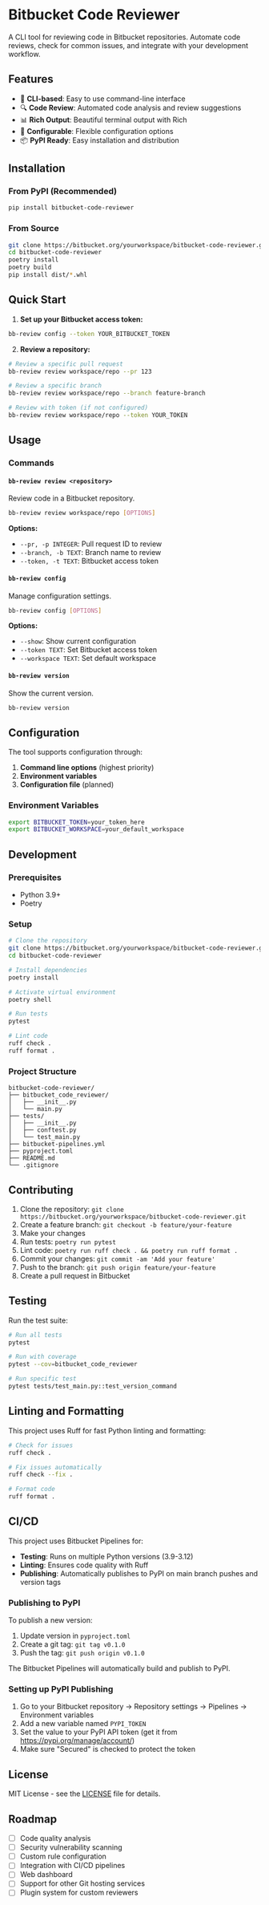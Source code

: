 # Bitbucket Code Reviewer

A CLI tool for reviewing code in Bitbucket repositories. Automate code reviews, check for common issues, and integrate with your development workflow.

## Features

- 🚀 **CLI-based**: Easy to use command-line interface
- 🔍 **Code Review**: Automated code analysis and review suggestions
- 📊 **Rich Output**: Beautiful terminal output with Rich
- 🔧 **Configurable**: Flexible configuration options
- 📦 **PyPI Ready**: Easy installation and distribution

## Installation

### From PyPI (Recommended)

```bash
pip install bitbucket-code-reviewer
```

### From Source

```bash
git clone https://bitbucket.org/yourworkspace/bitbucket-code-reviewer.git
cd bitbucket-code-reviewer
poetry install
poetry build
pip install dist/*.whl
```

## Quick Start

1. **Set up your Bitbucket access token:**

```bash
bb-review config --token YOUR_BITBUCKET_TOKEN
```

2. **Review a repository:**

```bash
# Review a specific pull request
bb-review review workspace/repo --pr 123

# Review a specific branch
bb-review review workspace/repo --branch feature-branch

# Review with token (if not configured)
bb-review review workspace/repo --token YOUR_TOKEN
```

## Usage

### Commands

#### `bb-review review <repository>`

Review code in a Bitbucket repository.

```bash
bb-review review workspace/repo [OPTIONS]
```

**Options:**
- `--pr, -p INTEGER`: Pull request ID to review
- `--branch, -b TEXT`: Branch name to review
- `--token, -t TEXT`: Bitbucket access token

#### `bb-review config`

Manage configuration settings.

```bash
bb-review config [OPTIONS]
```

**Options:**
- `--show`: Show current configuration
- `--token TEXT`: Set Bitbucket access token
- `--workspace TEXT`: Set default workspace

#### `bb-review version`

Show the current version.

```bash
bb-review version
```

## Configuration

The tool supports configuration through:

1. **Command line options** (highest priority)
2. **Environment variables**
3. **Configuration file** (planned)

### Environment Variables

```bash
export BITBUCKET_TOKEN=your_token_here
export BITBUCKET_WORKSPACE=your_default_workspace
```

## Development

### Prerequisites

- Python 3.9+
- Poetry

### Setup

```bash
# Clone the repository
git clone https://bitbucket.org/yourworkspace/bitbucket-code-reviewer.git
cd bitbucket-code-reviewer

# Install dependencies
poetry install

# Activate virtual environment
poetry shell

# Run tests
pytest

# Lint code
ruff check .
ruff format .
```

### Project Structure

```
bitbucket-code-reviewer/
├── bitbucket_code_reviewer/
│   ├── __init__.py
│   └── main.py
├── tests/
│   ├── __init__.py
│   ├── conftest.py
│   └── test_main.py
├── bitbucket-pipelines.yml
├── pyproject.toml
├── README.md
└── .gitignore
```

## Contributing

1. Clone the repository: `git clone https://bitbucket.org/yourworkspace/bitbucket-code-reviewer.git`
2. Create a feature branch: `git checkout -b feature/your-feature`
3. Make your changes
4. Run tests: `poetry run pytest`
5. Lint code: `poetry run ruff check . && poetry run ruff format .`
6. Commit your changes: `git commit -am 'Add your feature'`
7. Push to the branch: `git push origin feature/your-feature`
8. Create a pull request in Bitbucket

## Testing

Run the test suite:

```bash
# Run all tests
pytest

# Run with coverage
pytest --cov=bitbucket_code_reviewer

# Run specific test
pytest tests/test_main.py::test_version_command
```

## Linting and Formatting

This project uses Ruff for fast Python linting and formatting:

```bash
# Check for issues
ruff check .

# Fix issues automatically
ruff check --fix .

# Format code
ruff format .
```

## CI/CD

This project uses Bitbucket Pipelines for:

- **Testing**: Runs on multiple Python versions (3.9-3.12)
- **Linting**: Ensures code quality with Ruff
- **Publishing**: Automatically publishes to PyPI on main branch pushes and version tags

### Publishing to PyPI

To publish a new version:

1. Update version in `pyproject.toml`
2. Create a git tag: `git tag v0.1.0`
3. Push the tag: `git push origin v0.1.0`

The Bitbucket Pipelines will automatically build and publish to PyPI.

### Setting up PyPI Publishing

1. Go to your Bitbucket repository → Repository settings → Pipelines → Environment variables
2. Add a new variable named `PYPI_TOKEN`
3. Set the value to your PyPI API token (get it from https://pypi.org/manage/account/)
4. Make sure "Secured" is checked to protect the token

## License

MIT License - see the [LICENSE](LICENSE) file for details.

## Roadmap

- [ ] Code quality analysis
- [ ] Security vulnerability scanning
- [ ] Custom rule configuration
- [ ] Integration with CI/CD pipelines
- [ ] Web dashboard
- [ ] Support for other Git hosting services
- [ ] Plugin system for custom reviewers
